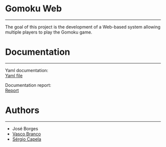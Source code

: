 # Gomoku Web
----
The goal of this project is the development of a Web-based system allowing multiple players to play the Gomoku game.

# Documentation
----
Yaml documentation:\
[Yaml file](https://github.com/Jose-Borges/Gomoku-Web/blob/master/docs/gomuku-documentation.yaml)


Documentation report:\
[Report](https://github.com/Jose-Borges/Gomoku-Web/blob/master/docs/Relatorio.pdf)

# Authors
----
- José Borges
- [Vasco Branco](https://github.com/Vaasco)
- [Sérgio Capela](https://github.com/sergiocapela)
